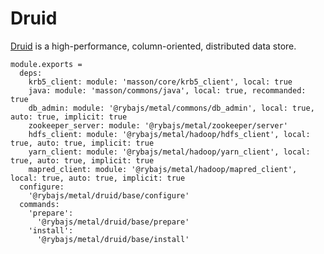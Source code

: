 
# Druid

[Druid](http://www.druid.io) is a high-performance, column-oriented, distributed 
data store.

    module.exports =
      deps:
        krb5_client: module: 'masson/core/krb5_client', local: true
        java: module: 'masson/commons/java', local: true, recommanded: true
        db_admin: module: '@rybajs/metal/commons/db_admin', local: true, auto: true, implicit: true
        zookeeper_server: module: '@rybajs/metal/zookeeper/server'
        hdfs_client: module: '@rybajs/metal/hadoop/hdfs_client', local: true, auto: true, implicit: true
        yarn_client: module: '@rybajs/metal/hadoop/yarn_client', local: true, auto: true, implicit: true
        mapred_client: module: '@rybajs/metal/hadoop/mapred_client', local: true, auto: true, implicit: true
      configure:
        '@rybajs/metal/druid/base/configure'
      commands:
        'prepare':
          '@rybajs/metal/druid/base/prepare'
        'install':
          '@rybajs/metal/druid/base/install'
